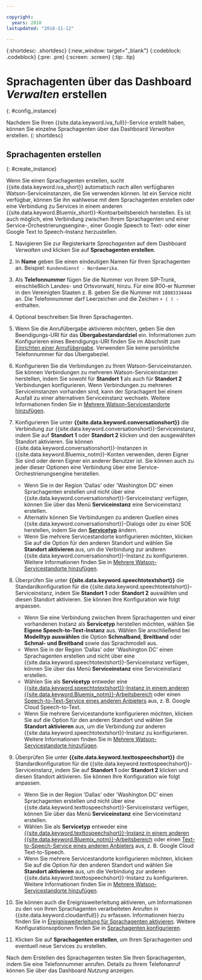 ```yaml
---

copyright:
  years: 2018
lastupdated: "2018-11-12"

---
```


{:shortdesc: .shortdesc}
{:new_window: target="_blank"}
{:codeblock: .codeblock}
{:pre: .pre}
{:screen: .screen}
{:tip: .tip}


# Sprachagenten über das Dashboard _Verwalten_ erstellen
{: #config_instance}

Nachdem Sie Ihren {{site.data.keyword.iva_full}}-Service erstellt haben, können Sie einzelne Sprachagenten über das Dashboard _Verwalten_ erstellen.
{: shortdesc}


## Sprachagenten erstellen
{: #create_instance}

Wenn Sie einen Sprachagenten erstellen, sucht {{site.data.keyword.iva_short}} automatisch nach allen verfügbaren Watson-Serviceinstanzen, die Sie verwenden können. Ist ein Service nicht verfügbar, können Sie ihn wahlweise mit dem Sprachagenten erstellen oder eine Verbindung zu Services in einem anderen {{site.data.keyword.Bluemix_short}}-Kontoarbeitsbereich herstellen. Es ist auch möglich, eine Verbindung zwischen Ihrem Sprachagenten und einer Service-Orchestrierungsengine-, einer Google Speech to Text- oder einer Google Text to Speech-Instanz herzustellen.

1. Navigieren Sie zur Registerkarte _Sprachagenten_ auf dem Dashboard _Verwalten_ und klicken Sie auf **Sprachagenten erstellen**.

1. In **Name** geben Sie einen eindeutigen Namen für Ihren Sprachagenten an. Beispiel: `Kundendienst - Nordamerika`.

1. Als **Telefonnummer** fügen Sie die Nummer von Ihrem SIP-Trunk, einschließlich Landes- und Ortsvorwahl, hinzu. Für eine 800-er Nummer in den Vereinigten Staaten z. B. geben Sie die Nummer mit `18883334444` an. Die Telefonnummer darf Leerzeichen und die Zeichen `+ ( ) -` enthalten.

1. Optional beschreiben Sie Ihren Sprachagenten.

1. Wenn Sie die Anrufübergabe aktivieren möchten, geben Sie den Beendigungs-URI für das **Übergabestandardziel** ein. Informationen zum Konfigurieren eines Beendigungs-URI finden Sie im Abschnitt zum [Einrichten einer Anrufübergabe](call-transfer.html). Verwenden Sie keine persönliche Telefonnummer für das Übergabeziel.

1. Konfigurieren Sie die Verbindungen zu Ihren Watson-Serviceinstanzen. Sie können Verbindungen zu mehreren Watson-Serviceinstanzen herstellen, indem Sie sowohl für **Standort 1** als auch für **Standort 2** Verbindungen konfigurieren. Wenn Verbindungen zu mehreren Serviceinstanzen vorhanden sind, kann der Sprachagent bei einem Ausfall zu einer alternativen Serviceinstanz wechseln. Weitere Informationen finden Sie in [Mehrere Watson-Servicestandorte hinzufügen](managing_disaster_recovery.html#add_location).

1. Konfigurieren Sie unter **{{site.data.keyword.conversationshort}}** die Verbindung zur {{site.data.keyword.conversationshort}}-Serviceinstanz, indem Sie auf **Standort 1** oder **Standort 2** klicken und den ausgewählten Standort aktivieren. Sie können {{site.data.keyword.conversationshort}}-Instanzen in {{site.data.keyword.Bluemix_notm}}-Konten verwenden, deren Eigner Sie sind oder deren Eigner ein anderer Benutzer ist. Sie können auch zu jeder dieser Optionen eine Verbindung über eine Service-Orchestrierungsengine herstellen.

   * Wenn Sie in der Region 'Dallas' oder 'Washington DC' einen Sprachagenten erstellen und nicht über eine {{site.data.keyword.conversationshort}}-Serviceinstanz verfügen, können Sie über das Menü **Serviceinstanz** eine Serviceinstanz erstellen.
   * Alternativ können Sie Verbindungen zu anderen Quellen eines {{site.data.keyword.conversationshort}}-Dialogs oder zu einer SOE herstellen, indem Sie den [**Servicetyp**](managing_other.html#other_service) ändern.
   * Wenn Sie mehrere Servicestandorte konfigurieren möchten, klicken Sie auf die Option für den anderen Standort und wählen Sie **Standort aktivieren** aus, um die Verbindung zur anderen {{site.data.keyword.conversationshort}}-Instanz zu konfigurieren. Weitere Informationen finden Sie in [Mehrere Watson-Servicestandorte hinzufügen](managing_disaster_recovery.html#add_location).

1. Überprüfen Sie unter **{{site.data.keyword.speechtotextshort}}** die Standardkonfiguration für die {{site.data.keyword.speechtotextshort}}-Serviceinstanz, indem Sie **Standort 1** oder **Standort 2** auswählen und diesen Standort aktivieren. Sie können Ihre Konfiguration wie folgt anpassen.
   * Wenn Sie eine Verbindung zwischen Ihrem Sprachagenten und einer vorhandenen Instanz als **Servicetyp** herstellen möchten, wählen Sie **Eigene Speech-to-Text-Instanz** aus. Wählen Sie anschließend bei **Modelltyp auswählen** die Option **Schmalband**, **Breitband** oder **Schmal- und Breitband** sowie das Sprachmodell aus.
   * Wenn Sie in der Region 'Dallas' oder 'Washington DC' einen Sprachagenten erstellen und nicht über eine {{site.data.keyword.speechtotextshort}}-Serviceinstanz verfügen, können Sie über das Menü **Serviceinstanz** eine Serviceinstanz erstellen.
   * Wählen Sie als **Servicetyp** entweder eine [{{site.data.keyword.speechtotextshort}}-Instanz in einem anderen {{site.data.keyword.Bluemix_notm}}-Arbeitsbereich](managing_other.html) oder einen [Speech-to-Text-Service eines anderen Anbieters](managing_third_party.html) aus, z. B. Google Cloud Speech-to-Text.
   * Wenn Sie mehrere Servicestandorte konfigurieren möchten, klicken Sie auf die Option für den anderen Standort und wählen Sie **Standort aktivieren** aus, um die Verbindung zur anderen {{site.data.keyword.speechtotextshort}}-Instanz zu konfigurieren. Weitere Informationen finden Sie in [Mehrere Watson-Servicestandorte hinzufügen](managing_disaster_recovery.html).

1. Überprüfen Sie unter **{{site.data.keyword.texttospeechshort}}** die Standardkonfiguration für die {{site.data.keyword.texttospeechshort}}-Serviceinstanz, indem Sie auf **Standort 1** oder **Standort 2** klicken und diesen Standort aktivieren. Sie können Ihre Konfiguration wie folgt anpassen.
   * Wenn Sie in der Region 'Dallas' oder 'Washington DC' einen Sprachagenten erstellen und nicht über eine {{site.data.keyword.texttospeechshort}}-Serviceinstanz verfügen, können Sie über das Menü **Serviceinstanz** eine Serviceinstanz erstellen.
   * Wählen Sie als **Servicetyp** entweder eine [{{site.data.keyword.texttospeechshort}}-Instanz in einem anderen {{site.data.keyword.Bluemix_notm}}-Arbeitsbereich](managing_other.html) oder einen [Text-to-Speech-Service eines anderen Anbieters](managing_third_party.html) aus, z. B. Google Cloud Text-to-Speech.
   * Wenn Sie mehrere Servicestandorte konfigurieren möchten, klicken Sie auf die Option für den anderen Standort und wählen Sie **Standort aktivieren** aus, um die Verbindung zur anderen {{site.data.keyword.texttospeechshort}}-Instanz zu konfigurieren. Weitere Informationen finden Sie in [Mehrere Watson-Servicestandorte hinzufügen](managing_disaster_recovery.html).

1. Sie können auch die Ereignisweiterleitung aktivieren, um Informationen zu den von Ihren Sprachagenten verarbeiteten Anrufen in {{site.data.keyword.cloudantfull}} zu erfassen. Informationen hierzu finden Sie in [Ereignisweiterleitung für Sprachagenten aktivieren](event-forwarding.html). Weitere Konfigurationsoptionen finden Sie in [Sprachagenten konfigurieren](managing.html#configure_va).

1. Klicken Sie auf **Sprachagenten erstellen**, um Ihren Sprachagenten und eventuell neue Services zu erstellen.

Nach dem Erstellen des Sprachagenten testen Sie Ihren Sprachagenten, indem Sie eine Telefonnummer anrufen. Details zu Ihrem Telefonanruf können Sie über das Dashboard _Nutzung_ anzeigen.  
